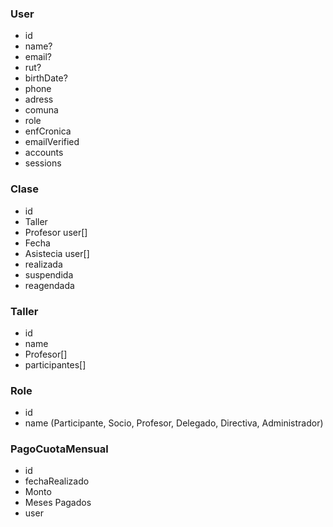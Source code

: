 ### User
- id
- name?
- email?
- rut?
- birthDate?
- phone
- adress
- comuna
- role
- enfCronica
- emailVerified
- accounts
- sessions

### Clase
- id
- Taller
- Profesor user[]
- Fecha
- Asistecia user[]
- realizada
- suspendida
- reagendada

### Taller
- id
- name
- Profesor[]
- participantes[]


### Role
- id
- name (Participante, Socio, Profesor, Delegado, Directiva, Administrador)

### PagoCuotaMensual
- id
- fechaRealizado
- Monto
- Meses Pagados
- user


